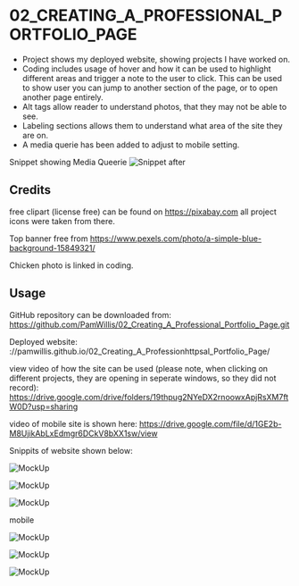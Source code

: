 # 02_CREATING_A_PROFESSIONAL_PORTFOLIO_PAGE

- Project shows my deployed website, showing projects I have worked on.
- Coding includes usage of hover and how it can be used to highlight different areas and trigger a note to the user to click. This can be used to show user you can jump to another section of the page, or to open another page entirely.
- Alt tags allow reader to understand photos, that they may not be able to see.
- Labeling sections allows them to understand what area of the site they are on.
- A media querie has been added to adjust to mobile setting.


Snippet showing Media Queerie
![Snippet after](ReadMe_assets/images/SnippetMediaQueerie.png)


## Credits
free clipart (license free) can be found on https://pixabay.com
all project icons were taken from there.

Top banner free from https://www.pexels.com/photo/a-simple-blue-background-15849321/

Chicken photo is linked in coding.

## Usage
GitHub repository can be downloaded from:
 https://github.com/PamWillis/02_Creating_A_Professional_Portfolio_Page.git

Deployed website: ://pamwillis.github.io/02_Creating_A_Professionhttpsal_Portfolio_Page/


view video of how the site can be used (please note, when clicking on different projects, they are opening in seperate windows, so they did not record): https://drive.google.com/drive/folders/19thpug2NYeDX2rnoowxApjRsXM7ftW0D?usp=sharing

video of mobile site is shown here:
https://drive.google.com/file/d/1GE2b-M8UjikAbLxEdmgr6DCkV8bXX1sw/view

Snippits of website shown below:

![MockUp](ReadMe_Assets/images/Screen_Shot1.png)

![MockUp](ReadMe_Assets/images/Screen_Shot2.png)

![MockUp](ReadMe_Assets/images/Screen_Shot3.png)

mobile

![MockUp](ReadMe_assets/images/Screen_Shot_5m.png)

![MockUp](ReadMe_assets/images/Screen_Shot_6m.png)

![MockUp](ReadMe_assets/images/Screen_Shot_7m.png)
